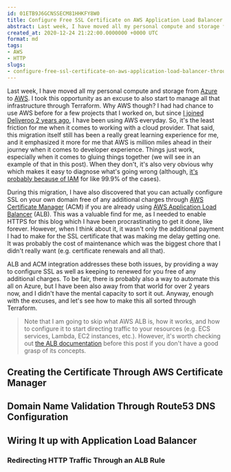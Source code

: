 ```yaml
---
id: 01ETB9J6GCNSSECM81HHKFY8W0
title: Configure Free SSL Certificate on AWS Application Load Balancer Through Terraform
abstract: Last week, I have moved all my personal compute and storage from Azure to AWS, and started managing it through terraform. While doing so, I discovered that you can actually have SSL for your web application for free when using AWS Application Load Balancer. Setting it up was a bit tedious, and I wanted to share that experience here.
created_at: 2020-12-24 21:22:00.0000000 +0000 UTC
format: md
tags:
- AWS
- HTTP
slugs:
- configure-free-ssl-certificate-on-aws-application-load-balancer-through-terraform
---
```


Last week, I have moved all my personal compute and storage from [Azure](https://azure.microsoft.com/) to [AWS](https://aws.amazon.com/). I took this opportunity as an excuse to also start to manage all that infrastructure through Terraform. Why AWS though? I had had chance to use AWS before for a few projects that I worked on, but since [I joined Deliveroo 2 years ago](https://twitter.com/tourismgeek/status/1091003681003237376), I have been using AWS everyday. So, it's the least friction for me when it comes to working with a cloud provider. That said, this migration itself still has been a really great learning experience for me, and it emphasized it more for me that AWS is million miles ahead in their journey when it comes to developer experience. Things just work, especially when it comes to gluing things together (we will see in an example of that in this post). When they don't, it's also very obvious why which makes it easy to diagnose what's going wrong (although, [it's probably because of IAM](https://nodramadevops.com/2019/11/why-is-aws-iam-so-hard/) for like 99.9% of the cases).

During this migration, I have also discovered that you can actually configure SSL on your own domain free of any additional charges through [AWS Certificate Manager](https://aws.amazon.com/certificate-manager/) (ACM) if you are already using [AWS Application Load Balancer](https://docs.aws.amazon.com/elasticloadbalancing/latest/application/introduction.html) (ALB). This was a valuable find for me, as I needed to enable HTTPS for this blog which I have been procrastinating to get it done, like forever. However, when I think about it, it wasn't only the additional payment I had to make for the SSL certificate that was making me delay getting one. It was probably the cost of maintenance which was the biggest chore that I didn't really want (e.g. certificate renewals and all that). 

ALB and ACM integration addresses these both issues, by providing a way to configure SSL as well as keeping to renewed for you free of any additional charges. To be fair, there is probably also a way to automate this all on Azure, but I have been also away from that world for over 2 years now, and I didn't have the mental capacity to sort it out. Anyway, enough with the excuses, and let's see how to make this all sorted through Terraform.

> Note that I am going to skip what AWS ALB is, how it works, and how to configure it to start directing traffic to your resources (e.g. ECS services, Lambda, EC2 instances, etc.). However, it's worth checking out [the ALB documentation](https://docs.aws.amazon.com/elasticloadbalancing/latest/application/introduction.html) before this post if you don't have a good grasp of its concepts.

## Creating the Certificate Through AWS Certificate Manager

## Domain Name Validation Through Route53 DNS Configuration

## Wiring It up with Application Load Balancer

### Redirecting HTTP Traffic Through an ALB Rule